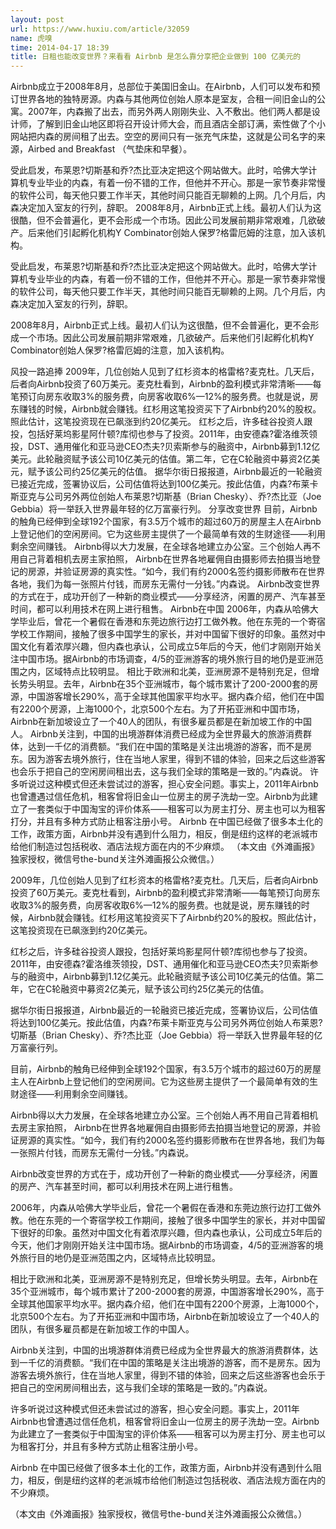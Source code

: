 ```yaml
---
layout: post
url: https://www.huxiu.com/article/32059
name: 虎嗅
time: 2014-04-17 18:39
title: 日租也能改变世界？来看看 Airbnb 是怎么靠分享把企业做到 100 亿美元的
---
```

Airbnb成立于2008年8月，总部位于美国旧金山。在Airbnb，人们可以发布和预订世界各地的独特房源。内森与其他两位创始人原本是室友，合租一间旧金山的公寓。2007年，内森搬了出去，而另外两人刚刚失业、入不敷出。他们两人都是设计师，了解到旧金山地区即将召开设计师大会，而且酒店全部订满，索性做了个小网站把内森的房间租了出去。空空的房间只有一张充气床垫，这就是公司名字的来源，Airbed and Breakfast （气垫床和早餐）。

受此启发，布莱恩?切斯基和乔?杰比亚决定把这个网站做大。此时，哈佛大学计算机专业毕业的内森，有着一份不错的工作，但他并不开心。那是一家节奏非常慢的软件公司，每天他只要工作半天，其他时间只能百无聊赖的上网。几个月后，内森决定加入室友的行列，辞职。 2008年8月，Airbnb正式上线。最初人们认为这很酷，但不会普遍化，更不会形成一个市场。因此公司发展前期非常艰难，几欲破产。后来他们引起孵化机构Y Combinator创始人保罗?格雷厄姆的注意，加入该机构。

受此启发，布莱恩?切斯基和乔?杰比亚决定把这个网站做大。此时，哈佛大学计算机专业毕业的内森，有着一份不错的工作，但他并不开心。那是一家节奏非常慢的软件公司，每天他只要工作半天，其他时间只能百无聊赖的上网。几个月后，内森决定加入室友的行列，辞职。

2008年8月，Airbnb正式上线。最初人们认为这很酷，但不会普遍化，更不会形成一个市场。因此公司发展前期非常艰难，几欲破产。后来他们引起孵化机构Y Combinator创始人保罗?格雷厄姆的注意，加入该机构。

风投一路追捧 2009年，几位创始人见到了红杉资本的格雷格?麦克杜。几天后，后者向Airbnb投资了60万美元。麦克杜看到，Airbnb的盈利模式非常清晰——每笔预订向房东收取3%的服务费，向房客收取6%—12%的服务费。也就是说，房东赚钱的时候，Airbnb就会赚钱。红杉用这笔投资买下了Airbnb约20%的股权。照此估计，这笔投资现在已飙涨到约20亿美元。 红杉之后，许多硅谷投资人跟投，包括好莱坞影星阿什顿?库彻也参与了投资。2011年，由安德森?霍洛维茨领投，DST、通用催化和亚马逊CEO杰夫?贝索斯参与的融资中，Airbnb募到1.12亿美元。此轮融资赋予该公司10亿美元的估值。第二年，它在C轮融资中募资2亿美元，赋予该公司约25亿美元的估值。 据华尔街日报报道，Airbnb最近的一轮融资已接近完成，签署协议后，公司估值将达到100亿美元。按此估值，内森?布莱卡斯亚克与公司另外两位创始人布莱恩?切斯基（Brian Chesky）、乔?杰比亚（Joe Gebbia）将一举跃入世界最年轻的亿万富豪行列。 分享改变世界 目前，Airbnb的触角已经伸到全球192个国家，有3.5万个城市的超过60万的房屋主人在Airbnb上登记他们的空闲房间。它为这些房主提供了一个最简单有效的生财途径——利用剩余空间赚钱。 Airbnb得以大力发展，在全球各地建立办公室。三个创始人再不用自己背着相机去房主家拍照， Airbnb在世界各地雇佣自由摄影师去拍摄当地登记的房源，并验证房源的真实性。“如今，我们有约2000名签约摄影师散布在世界各地，我们为每一张照片付钱，而房东无需付一分钱。”内森说。 Airbnb改变世界的方式在于，成功开创了一种新的商业模式——分享经济，闲置的房产、汽车甚至时间，都可以利用技术在网上进行租售。 Airbnb在中国 2006年，内森从哈佛大学毕业后，曾花一个暑假在香港和东莞边旅行边打工做外教。他在东莞的一个寄宿学校工作期间，接触了很多中国学生的家长，并对中国留下很好的印象。虽然对中国文化有着浓厚兴趣，但内森也承认，公司成立5年后的今天，他们才刚刚开始关注中国市场。据Airbnb的市场调查，4/5的亚洲游客的境外旅行目的地仍是亚洲范围之内，区域特点比较明显。 相比于欧洲和北美，亚洲房源不是特别充足，但增长势头明显。去年，Airbnb在35个亚洲城市，每个城市累计了200-2000套的房源，中国游客增长290%，高于全球其他国家平均水平。据内森介绍，他们在中国有2200个房源，上海1000个，北京500个左右。为了开拓亚洲和中国市场，Airbnb在新加坡设立了一个40人的团队，有很多雇员都是在新加坡工作的中国人。 Airbnb关注到，中国的出境游群体消费已经成为全世界最大的旅游消费群体，达到一千亿的消费额。“我们在中国的策略是关注出境游的游客，而不是房东。因为游客去境外旅行，住在当地人家里，得到不错的体验，回来之后这些游客也会乐于把自己的空闲房间租出去，这与我们全球的策略是一致的。”内森说。 许多听说过这种模式但还未尝试过的游客，担心安全问题。事实上，2011年Airbnb也曾遭遇过信任危机，租客曾将旧金山一位房主的房子洗劫一空。Airbnb为此建立了一套类似于中国淘宝的评价体系——租客可以为房主打分、房主也可以为租客打分，并且有多种方式防止租客注册小号。 Airbnb 在中国已经做了很多本土化的工作，政策方面，Airbnb并没有遇到什么阻力，相反，倒是纽约这样的老派城市给他们制造过包括税收、酒店法规方面在内的不少麻烦。 （本文由《外滩画报》独家授权，微信号the-bund关注外滩画报公众微信。）

2009年，几位创始人见到了红杉资本的格雷格?麦克杜。几天后，后者向Airbnb投资了60万美元。麦克杜看到，Airbnb的盈利模式非常清晰——每笔预订向房东收取3%的服务费，向房客收取6%—12%的服务费。也就是说，房东赚钱的时候，Airbnb就会赚钱。红杉用这笔投资买下了Airbnb约20%的股权。照此估计，这笔投资现在已飙涨到约20亿美元。

红杉之后，许多硅谷投资人跟投，包括好莱坞影星阿什顿?库彻也参与了投资。2011年，由安德森?霍洛维茨领投，DST、通用催化和亚马逊CEO杰夫?贝索斯参与的融资中，Airbnb募到1.12亿美元。此轮融资赋予该公司10亿美元的估值。第二年，它在C轮融资中募资2亿美元，赋予该公司约25亿美元的估值。

据华尔街日报报道，Airbnb最近的一轮融资已接近完成，签署协议后，公司估值将达到100亿美元。按此估值，内森?布莱卡斯亚克与公司另外两位创始人布莱恩?切斯基（Brian Chesky）、乔?杰比亚（Joe Gebbia）将一举跃入世界最年轻的亿万富豪行列。

目前，Airbnb的触角已经伸到全球192个国家，有3.5万个城市的超过60万的房屋主人在Airbnb上登记他们的空闲房间。它为这些房主提供了一个最简单有效的生财途径——利用剩余空间赚钱。

Airbnb得以大力发展，在全球各地建立办公室。三个创始人再不用自己背着相机去房主家拍照， Airbnb在世界各地雇佣自由摄影师去拍摄当地登记的房源，并验证房源的真实性。“如今，我们有约2000名签约摄影师散布在世界各地，我们为每一张照片付钱，而房东无需付一分钱。”内森说。

Airbnb改变世界的方式在于，成功开创了一种新的商业模式——分享经济，闲置的房产、汽车甚至时间，都可以利用技术在网上进行租售。

2006年，内森从哈佛大学毕业后，曾花一个暑假在香港和东莞边旅行边打工做外教。他在东莞的一个寄宿学校工作期间，接触了很多中国学生的家长，并对中国留下很好的印象。虽然对中国文化有着浓厚兴趣，但内森也承认，公司成立5年后的今天，他们才刚刚开始关注中国市场。据Airbnb的市场调查，4/5的亚洲游客的境外旅行目的地仍是亚洲范围之内，区域特点比较明显。

相比于欧洲和北美，亚洲房源不是特别充足，但增长势头明显。去年，Airbnb在35个亚洲城市，每个城市累计了200-2000套的房源，中国游客增长290%，高于全球其他国家平均水平。据内森介绍，他们在中国有2200个房源，上海1000个，北京500个左右。为了开拓亚洲和中国市场，Airbnb在新加坡设立了一个40人的团队，有很多雇员都是在新加坡工作的中国人。

Airbnb关注到，中国的出境游群体消费已经成为全世界最大的旅游消费群体，达到一千亿的消费额。“我们在中国的策略是关注出境游的游客，而不是房东。因为游客去境外旅行，住在当地人家里，得到不错的体验，回来之后这些游客也会乐于把自己的空闲房间租出去，这与我们全球的策略是一致的。”内森说。

许多听说过这种模式但还未尝试过的游客，担心安全问题。事实上，2011年Airbnb也曾遭遇过信任危机，租客曾将旧金山一位房主的房子洗劫一空。Airbnb为此建立了一套类似于中国淘宝的评价体系——租客可以为房主打分、房主也可以为租客打分，并且有多种方式防止租客注册小号。

Airbnb 在中国已经做了很多本土化的工作，政策方面，Airbnb并没有遇到什么阻力，相反，倒是纽约这样的老派城市给他们制造过包括税收、酒店法规方面在内的不少麻烦。

（本文由《外滩画报》独家授权，微信号the-bund关注外滩画报公众微信。）


